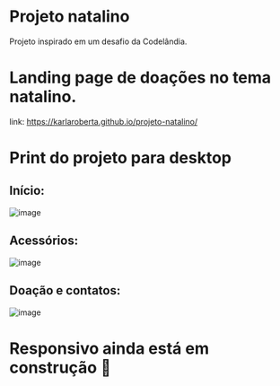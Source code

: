 # Projeto natalino
Projeto inspirado em um desafio da Codelândia. 

# Landing page de doações no tema natalino. 

link: https://karlaroberta.github.io/projeto-natalino/

# Print do projeto para desktop
## Início: 
![image](https://github.com/KarlaRoberta/projeto-natalino/assets/96659292/15d3cc21-f1ad-4f76-b3a9-fa5a9927daed)

## Acessórios: 
![image](https://github.com/KarlaRoberta/projeto-natalino/assets/96659292/334b7f3c-64a4-46ab-93ca-2b6c7b14fbd0)

## Doação e contatos:
![image](https://github.com/KarlaRoberta/projeto-natalino/assets/96659292/c33d4c74-d0e8-4ed7-93aa-0626887c9f37)

# Responsivo ainda está em construção 🚧
